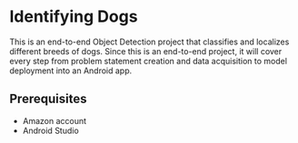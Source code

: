 # Identifying Dogs
This is an end-to-end Object Detection project that classifies and localizes different breeds of dogs.
Since this is an end-to-end project, it will cover every step from problem statement creation and data acquisition to model deployment into an Android app.

## Prerequisites

* Amazon account
* Android Studio
